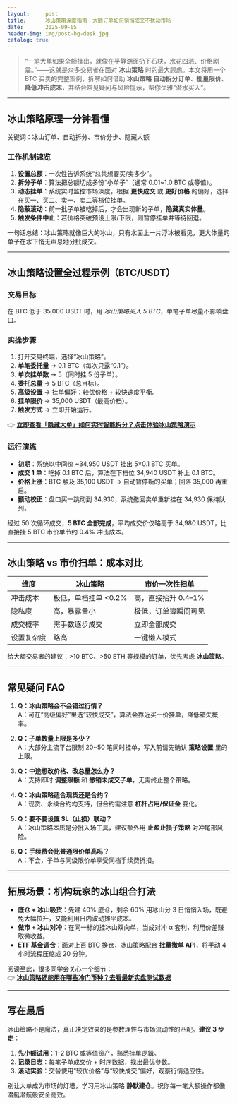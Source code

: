 ```yaml
---
layout:     post
title:      冰山策略深度指南：大额订单如何悄悄成交不扰动市场
date:       2025-09-05
header-img: img/post-bg-desk.jpg
catalog: true
---
```


> “一笔大单如果全额挂出，就像在平静湖面扔下石块，水花四溅、价格剧震。”——这就是众多交易者在面对 **冰山策略** 时的最大顾虑。本文将用一个 BTC 买卖的完整案例，拆解如何借助 **冰山策略** **自动拆分订单**、**批量限价**、**降低冲击成本**，并结合常见疑问与风险提示，帮你优雅“潜水买入”。

---

## 冰山策略原理一分钟看懂

关键词：冰山订单、自动拆分、市价分步、隐藏大额

### 工作机制速览

1. **设置总额**：一次性告诉系统“总共想要买/卖多少”。
2. **拆分子单**：算法把总额切成多份“小单子”（通常 0.01~1.0 BTC 或等值）。
3. **动态挂单**：系统实时监控市场深度，根据 **更快成交** 或 **更好价格** 的偏好，选择在买一、买二、卖一、卖二等档位挂单。
4. **隐蔽滚动**：前一批子单被吃掉后，才会出现新的子单，**隐藏真实体量**。
5. **触发条件中止**：若价格突破预设上限/下限，则暂停挂单并等待回退。

一句话总结：冰山策略就像巨大的冰山，只有水面上一片浮冰被看见，更大体量的单子在水下悄无声息地分批成交。

---

## 冰山策略设置全过程示例（BTC/USDT）

### 交易目标

在 BTC 低于 35,000 USDT 时，用 *冰山策略买入 5 BTC*，单笔子单尽量不影响盘口。

### 实操步骤

1. 打开交易终端，选择“冰山策略”。  
2. **单笔委托量** → 0.1 BTC（每次只露“0.1”）。  
3. **单次挂单数** → 5（同时挂 5 份子单）。  
4. **委托总量** → 5 BTC（总目标）。  
5. **高级设置** → 挂单偏好：较优价格 + 较快速度平衡。  
6. **挂单限价** → 35,000 USDT（最高价档）。  
7. **触发方式** → 立即开始运行。

👉 [**立即查看「隐藏大单」如何实时智能拆分？点击体验冰山策略演示**](https://okxdog.com/)

### 运行演练

- **初期**：系统以中间价 ~34,950 USDT 挂出 5×0.1 BTC 买单。  
- **成交 1 单**：吃掉 0.1 BTC 后，算法在下档位 34,940 USDT 补上 0.1 BTC。  
- **价格上涨**：BTC 触及 35,100 USDT → 自动暂停新的买单；回落 35,000 再重启。  
- **颤动校正**：盘口买一跳动到 34,930，系统撤回卖单重新挂在 34,930 保持队列。

经过 50 次循环成交，**5 BTC 全部完成**，平均成交价仅略高于 34,980 USDT，比直接挂 5 BTC 市价单节约 0.4% 冲击成本。

---

## 冰山策略 vs 市价扫单：成本对比

| 维度            | 冰山策略               | 市价一次性扫单         |
| --------------- | ---------------------- | ---------------------- |
| 冲击成本        | 极低，单档挂单 <0.2%   | 高，直接抬升 0.4–1%     |
| 隐私度          | 高，暴露量小           | 极低，订单簿瞬间可见   |
| 成交概率        | 需手数逐步成交         | 立即全部成交           |
| 设置复杂度      | 略高                   | 一键懒人模式           |

给大额交易者的建议：>10 BTC、>50 ETH 等规模的订单，优先考虑 **冰山策略**。

---

## 常见疑问 FAQ

1. **Q：冰山策略会不会错过行情？**  
   A：可在“高级偏好”里选“较快成交”，算法会靠近买一价挂单，降低错失概率。

2. **Q：子单数量上限是多少？**  
   A：大部分主流平台限制 20~50 笔同时挂单，写入前请先确认 **策略设置** 里的上限。

3. **Q：中途想改价格、改总量怎么办？**  
   A：支持即时 **调整限额** 和 **撤销未成交子单**，无需终止整个策略。

4. **Q：冰山策略适合现货还是合约？**  
   A：现货、永续合约均支持，但合约需注意 **杠杆占用/保证金** 变化。

5. **Q：要不要设置 SL（止损）联动？**  
   A：冰山策略本质是分批入场工具，建议额外用 **止盈止损子策略** 对冲尾部风险。

6. **Q：手续费会比普通限价单高吗？**  
   A：不会，子单与同级限价单享受同档手续费折扣。

---

## 拓展场景：机构玩家的冰山组合打法

- **底仓 + 冰山吸货**：先建 40% 底仓，剩余 60% 用冰山分 3 日悄悄入场，既避免大幅拉升，又能利用日内波动摊平成本。  
- **做市 + 冰山对冲**：在同一标的挂冰山双向单，当成对冲 α 套利，利用价差赚取微收益。  
- **ETF 基金调仓**：面对上百 BTC 换仓，冰山策略配合 **批量撤单 API**，将手动 4 小时流程压缩成 20 分钟。

阅读至此，很多同学会关心一个细节：  
👉 [**冰山策略还能用在哪些冷门币种？去看最新实盘测试数据**](https://okxdog.com/)

---

## 写在最后

冰山策略不是魔法，真正决定效果的是参数理性与市场流动性的匹配。**建议 3 步走**：

1. **先小额试用**：1–2 BTC 或等值资产，熟悉挂单逻辑。  
2. **记录日志**：每笔子单成交价 + 时序数据，找出最优参数。  
3. **滚动实验**：交替使用“较优价格”与“较快成交”偏好，观察行情适应性。

别让大单成为市场的灯塔，学习用冰山策略 **静默建仓**。祝你每一笔大额操作都像潜艇潜航般安全高效。